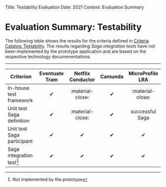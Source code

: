 Title: Testability Evaluation
Date: 2021
Context: Evaluation Summary
# Evaluation Summary: Testability

The following table shows the results for the criteria defined in [Criteria Catalog: Testability](../CriteriaCatalog/Testability.md).
The results regarding _Saga integration tests_ have not been implemented by the prototype application and are based on the respective technology documenentations.

---------------

| <center> __Criterion__</center> | <center>__Eventuate Tram__</center> | <center>__Netflix Conductor__</center> | <center>__Camunda__</center> | <center>__MicroProfile LRA__</center> |
| :--------| :-------------:| :----------------:| :------:| :---------------:|
| In-house test framework | &#10004; | :material-close:| &#10004; | :material-close:|
| Unit test Saga definition | &#10004; | :material-close:| &#10004; | successful Saga |
| Unit test Saga participant | &#10004; | &#10004; | &#10004; | &#10004; |
| Saga integration test[^1] | &#10004; | &#10004; | &#10004; | &#10004; |

[^1]: Not implemented by the prototype
